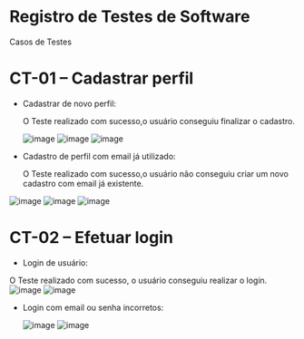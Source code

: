 # Registro de Testes de Software

Casos de Testes
# CT-01 – Cadastrar perfil
- Cadastrar de novo perfil:
  
  O Teste realizado com sucesso,o usuário conseguiu finalizar o cadastro.
  
  ![image](https://github.com/ICEI-PUC-Minas-PMV-ADS/pmv-ads-2023-2-e3-proj-mov-t4-pmv-ads-2023-2-e3-proj-movt4-time4-aj/assets/90806252/3d857391-94c9-428d-83c3-44e6ffbf2872)
  ![image](https://github.com/ICEI-PUC-Minas-PMV-ADS/pmv-ads-2023-2-e3-proj-mov-t4-pmv-ads-2023-2-e3-proj-movt4-time4-aj/assets/90806252/83d411f9-7227-48b0-a122-e487f14c7de3)
  ![image](https://github.com/ICEI-PUC-Minas-PMV-ADS/pmv-ads-2023-2-e3-proj-mov-t4-pmv-ads-2023-2-e3-proj-movt4-time4-aj/assets/90806252/6dcb38ee-67b3-4800-9ec7-ff8282cf7ca8)

- Cadastro de perfil com email já utilizado:
  
  O Teste realizado com sucesso,o usuário não conseguiu criar um novo cadastro com email já existente.
  
![image](https://github.com/ICEI-PUC-Minas-PMV-ADS/pmv-ads-2023-2-e3-proj-mov-t4-pmv-ads-2023-2-e3-proj-movt4-time4-aj/assets/90806252/3d857391-94c9-428d-83c3-44e6ffbf2872)
![image](https://github.com/ICEI-PUC-Minas-PMV-ADS/pmv-ads-2023-2-e3-proj-mov-t4-pmv-ads-2023-2-e3-proj-movt4-time4-aj/assets/90806252/83d411f9-7227-48b0-a122-e487f14c7de3)
![image](https://github.com/ICEI-PUC-Minas-PMV-ADS/pmv-ads-2023-2-e3-proj-mov-t4-pmv-ads-2023-2-e3-proj-movt4-time4-aj/assets/90806252/065d8439-95cd-430e-867a-0e3f8f4fea21)

  

# CT-02 – Efetuar login
 - Login de usuário:
  
  O Teste realizado com sucesso, o usuário conseguiu realizar o login.
  ![image](https://github.com/ICEI-PUC-Minas-PMV-ADS/pmv-ads-2023-2-e3-proj-mov-t4-pmv-ads-2023-2-e3-proj-movt4-time4-aj/assets/90806252/c8151ca2-aee6-4ff9-9f78-c7c9b3134f7d)
  ![image](https://github.com/ICEI-PUC-Minas-PMV-ADS/pmv-ads-2023-2-e3-proj-mov-t4-pmv-ads-2023-2-e3-proj-movt4-time4-aj/assets/90806252/7fc9eca4-d3f7-421f-aa85-72c3c0295a98)

- Login com email ou senha incorretos:

   ![image](https://github.com/ICEI-PUC-Minas-PMV-ADS/pmv-ads-2023-2-e3-proj-mov-t4-pmv-ads-2023-2-e3-proj-movt4-time4-aj/assets/90806252/c8151ca2-aee6-4ff9-9f78-c7c9b3134f7d)
![image](https://github.com/ICEI-PUC-Minas-PMV-ADS/pmv-ads-2023-2-e3-proj-mov-t4-pmv-ads-2023-2-e3-proj-movt4-time4-aj/assets/90806252/0ebfbc33-dd83-4c84-a67a-8197bf66ea8b)



